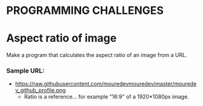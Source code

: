 # PROGRAMMING CHALLENGES

# Aspect ratio of image

Make a program that calculates the aspect ratio of an image from a URL.

### Sample URL: 
* https://raw.githubusercontent.com/mouredevmouredev/master/mouredev_github_profile.png
  * Ratio is a reference... for example "16:9" of a 1920*1080px image.